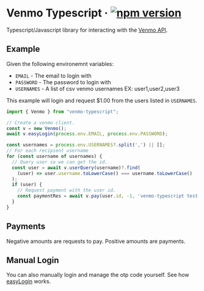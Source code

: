 # Venmo Typescript &middot; [![npm version](https://img.shields.io/npm/v/venmo-typescript.svg?style=flat)](https://www.npmjs.com/package/venmo-typescript)

Typescript/Javascript library for interacting with the [Venmo API](https://github.com/mmohades/VenmoApiDocumentation).

## Example
Given the following environemnt variables:
* `EMAIL` - The email to login with
* `PASSWORD` - The password to login with
* `USERNAMES` - A list of csv venmo usernames EX: user1,user2,user3

This example will login and request $1.00 from the users listed in `USERNAMES`.

```typescript
import { Venmo } from "venmo-typescript";

// Create a venmo client.
const v = new Venmo();
await v.easyLogin(process.env.EMAIL, process.env.PASSWORD);

const usernames = process.env.USERNAMES?.split(',') || [];
// For each recipient username
for (const username of usernames) {
  // Query user so we can get the id.
  const user = await v.userQuery(username)?.find(
    (user) => user.username.toLowerCase() === username.toLowerCase()
  );
  if (user) {
    // Request payment with the user id.
    const paymentRes = await v.pay(user.id, -1, 'venmo-typescript test', 'private');
  }
}
```

## Payments
Negative amounts are requests to pay. Positive amounts are payments.

## Manual Login
You can also manually login and manage the otp code yourself. See how [easyLogin](https://github.com/austenstone/venmo-typescript/blob/main/src/index.ts#L85-L118) works.
